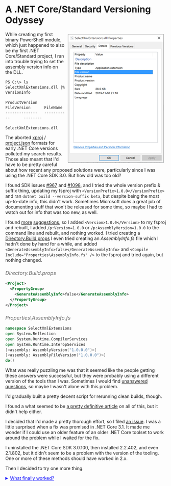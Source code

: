 A .NET Core/Standard Versioning Odyssey
=======================================

<style>
img:first-of-type {float: right; margin: 1ex;}
h6 {font-size: 12pt; margin-bottom: 0; color: #636363;}
summary {color:blue; text-decoration: underline;}
</style>

![SelectXmlExtensions.dll: no version numbers](images/version-missing.png)

While creating my first binary PowerShell module, which just happened to also be my first .NET Core/Standard project,
I ran into trouble trying to set the assembly version info on the DLL.

```text
PS C:\> ls SelectXmlExtensions.dll |% VersionInfo

ProductVersion   FileVersion      FileName
--------------   -----------      --------
                                  SelectXmlExtensions.dll
```

The aborted [xproj][] / [project.json] formats for early .NET Core versions polluted my search results.
Those also meant that I'd have to be pretty careful about how recent any proposed solutions were, particularly
since I was using the .NET Core SDK 3.0. But how old was too old?

I found SDK issues [#967][] and [#1098][], and I tried the whole version prefix & suffix thing, updating
my fsproj with `<VersionPrefix>1.0.0</VersionPrefix>` and ran `dotnet build --version-suffix beta`, but
despite being the most up-to-date info, this didn't work.
Sometimes Microsoft does a great job of documenting stuff that won't be released for some time, so maybe
I had to watch out for info that was too new, as well.

I found [more][] [suggestions][], so I added `<Version>1.0.0</Version>` to my fsproj and rebuilt,
I added `/p:Version=1.0.0` or `/p:AssemblyVersion=1.0.0` to the command line and rebuilt, and nothing worked.
I tried creating a [Directory.Build.props][]
I even tried creating an _AssemblyInfo.fs_ file which I hadn't done by hand for a while, and added
`<GenerateAssemblyInfo>false</GenerateAssemblyInfo>` and `<Compile Include="Properties\AssemblyInfo.fs" />`
to the fsproj and tried again, but nothing changed.

###### Directory.Build.props

```xml
<Project>
  <PropertyGroup>
    <GenerateAssemblyInfo>false</GenerateAssemblyInfo>
  </PropertyGroup>
</Project>
```

###### Properties\AssemblyInfo.fs

```fsharp
namespace SelectXmlExtensions
open System.Reflection
open System.Runtime.CompilerServices
open System.Runtime.InteropServices
[<assembly: AssemblyVersion("1.0.0.0")>]
[<assembly: AssemblyFileVersion("1.0.0.0")>]
do()
```

What was really puzzling me was that it seemed like the people getting these answers were successful,
but they were probably using a different version of the tools than I was.
Sometimes I would find [unanswered questions][unanswered], so maybe I wasn't alone with this problem.

I'd gradually built a pretty decent script for rerunning clean builds, though.

I found a what seemed to be [a pretty definitive article][corever] on all of this, but it didn't help either.

I decided that I'd made a pretty thorough effort, so I filed [an issue][issue].
I was a little surprised when a fix was promised in .NET Core 3.1.
It made me wonder if I could use an older feature of an older .NET Core toolset to work around the problem while I waited for the fix.

I uninstalled the .NET Core SDK 3.0.100, then installed 2.2.402, and even 2.1.802, but it didn't seem to
be a problem with the version of the tooling. One or more of these methods should have worked in 2.x.

Then I decided to try one more thing.

<details><summary>What finally worked?</summary>

_[…to be concluded soon…]_

</details>

[xproj]: https://stackoverflow.com/questions/37409168/whys-are-assemby-attributes-like-assemblyversion-missing-in-xproj
[project.json]: https://stackoverflow.com/questions/39163558/do-i-need-assemblyinfo-while-working-with-net-core
[#967]: https://github.com/dotnet/sdk/issues/967
[#1098]: https://github.com/dotnet/sdk/issues/1098
[more]: https://stackoverflow.com/questions/42138418/equivalent-to-assemblyinfo-in-dotnet-core-csproj
[suggestions]: https://stackoverflow.com/questions/43274254/setting-the-version-number-for-net-core-projects-csproj-not-json-projects
[Directory.Build.props]: https://docs.microsoft.com/visualstudio/msbuild/customize-your-build
[unanswered]: https://stackoverflow.com/questions/56236610/net-core-publish-as-exe-how-to-put-assembly-infos-into-exe
[corever]: https://andrewlock.net/version-vs-versionsuffix-vs-packageversion-what-do-they-all-mean/
[issue]: https://github.com/dotnet/cli/issues/12910
